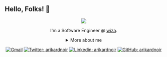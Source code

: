 ## Hello, Folks! 👋

<div align="center">
  
<img src="https://github.blog/wp-content/uploads/2018/10/46896184-b679fc80-ce30-11e8-88bf-921e9b788f7c.gif?resize=200%2C200" />

I'm a Software Engineer @ [wiza](https://wiza.ao).

<details>
  <summary> More about me</summary>
<div align="left">

``` js
const stebs = {
    personal: {
        fullName: 'Aristoteles Lopes',
        birthDate: '1995-03-05',
        pronouns: 'he' | 'his',
        interests: ['music', 'games', 'language learning', 'anime', 'basketball'],
        motivation: [
            'Just be humble, seat down'            
            'Peace, love, wine, sumol',
            'Making life easier and smarter through tech',
        ],
    },
    technical: {
        technologies: {
            frontEnd: {
                Javascript: ['Vue', 'Next', 'Jest'],
                HTML: ['HTML5', 'Semantic HTML'],
                CSS: ['sass', 'styled-components', 'Bootstrap', 'tailwind'],
            },
            backEnd: {
                php: ['codeigniter', 'laravel'],
                golang: [],
                ruby: ['rails'],
                python: ['chalice']
            },
            architecture: ['Single Page Applications', 'Domain Driven Design'],
        },
    }
}
```
  </div>
</details>

[![Gmail](https://img.shields.io/twitter/url?label=email&logo=gmail&style=social&url=http%3A%2F%2Fmailto%3Aarikardnoir7%40gmail.com)](mailto:aristo.lopes@gmail.com)
[![Twitter: arikardnoir](https://img.shields.io/twitter/follow/arikardnoir?style=social)](https://twitter.com/arikardnoir)
[![Linkedin: arikardnoir](https://img.shields.io/badge/-arikardnoir-blue?style=flat-square&logo=Linkedin&logoColor=white&link=https://www.linkedin.com/in/arikardnoir/)](https://www.linkedin.com/in/arikardnoir/)
[![GitHub: arikardnoir](https://img.shields.io/github/followers/arikardnoir?label=follow&style=social)](https://github.com/arikardnoir)
</div>
